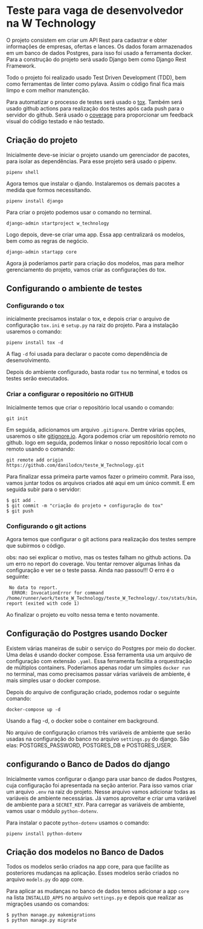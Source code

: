 # Teste para vaga de desenvolvedor na W Technology

O projeto consistem em criar um API Rest para cadastrar e obter informações de empresas, ofertas e lances.
Os dados foram armazenados em um banco de dados Postgres, para isso foi usado a ferramenta docker. Para a construção do projeto será usado Django bem como Django Rest Framework.

Todo o projeto foi realizado usado Test Driven Development (TDD), bem como ferramentas de linter como pylava. Assim o código final fica mais limpo e com melhor manutenção.

Para automatizar o processo de testes será usado o [tox](https://tox.wiki/en/latest/index.html). Também será usado github actions para realização dos testes após cada push para o servidor do github. Será usado o [coverage]() para proporcionar um feedback visual do código testado e não testado.

## Criação do projeto

Inicialmente deve-se iniciar o projeto usando um gerenciador de pacotes, para isolar as dependências. Para esse projeto será usado o pipenv.

```
pipenv shell
```

Agora temos que instalar o djando. Instalaremos os demais pacotes a medida que formos necessitando.

```
pipenv install django
```

Para criar o projeto podemos usar o comando no terminal.

```
django-admin startproject w_technology
```

Logo depois, deve-se criar uma app. Essa app centralizará os modelos, bem como as regras de negócio.

```
django-admin startapp core
```

Agora já poderíamos partir para criação dos modelos, mas para melhor gerenciamento do projeto, vamos criar as configurações do tox.

## Configurando o ambiente de testes

### Configurando o tox

inicialmente precisamos instalar o tox, e depois criar o arquivo de configuração `tox.ini` e `setup.py` na raiz do projeto. Para a instalação usaremos o comando:

```
pipenv install tox -d
```

A flag `-d` foi usada para declarar o pacote como dependência de desenvolvimento.

Depois do ambiente configurado, basta rodar `tox` no terminal, e todos os testes serão executados.

### Criar a configurar o repositório no GITHUB

Inicialmente temos que criar o repositório local usando o comando:

```
git init
```

Em seguida, adicionamos um arquivo `.gitignore`. Dentre várias opções, usaremos o site [gitignore.io](https://gitignore.io). Agora podemos criar um repositório remoto no github. logo em seguida, podemos linkar o nosso repositório local com o remoto usando o comando:

```
git remote add origin https://github.com/danilodcn/teste_W_Technology.git
```

Para finalizar essa primeira parte vamos fazer o primeiro commit. Para isso, vamos juntar todos os arquivos criados até aqui em um único commit. E em seguida subir para o servidor:

```
$ git add .
$ git commit -m "criação do projeto + configuração do tox"
$ git push
```

### Configurando o git actions

Agora temos que configurar o git actions para realização dos testes sempre que subirmos o código.

obs: nao sei explicar o motivo, mas os testes falham no github actions. Da um erro no report do coverage. Vou tentar remover algumas linhas da configuração e ver se o teste passa.
Ainda nao passou!!! O erro é o seguinte:

```
 No data to report.
  ERROR: InvocationError for command /home/runner/work/teste_W_Technology/teste_W_Technology/.tox/stats/bin/coverage report (exited with code 1)
```

Ao finalizar o projeto eu volto nessa tema e tento novamente.

## Configuração do Postgres usando Docker

Existem várias maneiras de subir o serviço do Postgres por meio do docker. Uma delas é usando docker compose. Essa ferramenta usa um arquivo de configuração com extensão `.yaml`. Essa ferramenta facilita a orquestração de múltiplos containers. Poderíamos apenas rodar um simples `docker run` no terminal, mas como precisamos passar várias variáveis de ambiente, é mais simples usar o docker compose.

Depois do arquivo de configuração criado, podemos rodar o seguinte comando:

```
docker-compose up -d
```

Usando a flag -d, o docker sobe o container em background.

No arquivo de configuração criamos três variáveis de ambiente que serão usadas na configuração do banco no arquivo `settings.py` do django. São elas: POSTGRES_PASSWORD, POSTGRES_DB e POSTGRES_USER.


## configurando o Banco de Dados do django

Inicialmente vamos configurar o django para usar banco de dados Postgres, cuja configuração foi apresentada na seção anterior. Para isso vamos criar um arquivo `.env` na raiz do projeto. Nesse arquivo vamos adicionar todas as variáveis de ambiente necessárias. Já vamos aproveitar e criar uma variável de ambiente para a `SECRET_KEY`. Para carregar as variáveis de ambiente, vamos usar o módulo `python-dotenv`.

Para instalar o pacote `python-dotenv` usamos o comando:

```
pipenv install python-dotenv
```

## Criação dos modelos no Banco de Dados

Todos os modelos serão criados na app core, para que facilite as posteriores mudanças na aplicação. Esses modelos serão criados no arquivo `models.py` do app core.

Para aplicar as mudanças no banco de dados temos adicionar a app `core` na lista `INSTALLED_APPS` no arquivo `settings.py` e depois que realizar as migrações usando os comandos:

```
$ python manage.py makemigrations
$ python manage.py migrate 
```

